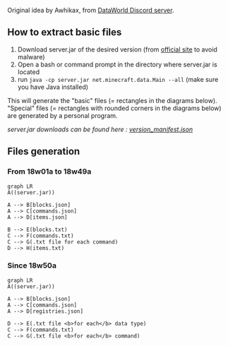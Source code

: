 Original idea by Awhikax, from [DataWorld Discord server](https://discord.gg/3gXea6q ).

## How to extract basic files
1. Download server.jar of the desired version (from [official site]([https://www.minecraft.net/](https://www.minecraft.net/)) to avoid malware)
2. Open a bash or command prompt in the directory where server.jar is located
3. run `java -cp server.jar net.minecraft.data.Main --all` (make sure you have Java installed)
  
This will generate the "basic" files (= rectangles in the diagrams below). 
"Special" files (= rectangles with rounded corners in the diagrams below) are generated by a personal program.

<i>server.jar downloads can be found here : [version_manifest.json](https://launchermeta.mojang.com/mc/game/version_manifest.json)</i>

## Files generation

### From 18w01a to 18w49a
```mermaid
graph LR
A((server.jar))

A --> B[blocks.json]
A --> C[commands.json]
A --> D[items.json]

B --> E(blocks.txt)
C --> F(commands.txt)
C --> G(.txt file for each command)
D --> H(items.txt)
```

### Since 18w50a
```mermaid
graph LR
A((server.jar))

A --> B[blocks.json]
A --> C[commands.json]
A --> D[registries.json]

D --> E(.txt file <b>for each</b> data type)
C --> F(commands.txt)
C --> G(.txt file <b>for each</b> command)
```
